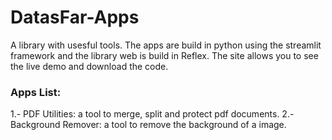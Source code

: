 # DatasFar-Apps
 A library with usesful tools. The apps are build in python using the streamlit framework and the library web is build in Reflex. The site allows you to see the live demo and download the code.

### Apps List:
1.- PDF Utilities: a tool to merge, split and protect pdf documents.
2.- Background Remover: a tool to remove the background of a image.